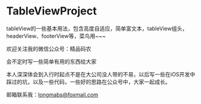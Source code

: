 # TableViewProject

tableView的一些基本用法，包含高度自适应，简单富文本，tableView组头，headerView、footerView等，菜鸟用~~~





欢迎关注我的微信公众号：精品码农

会不定时写一些简单有用的东西给大家

本人深深体会到入行时起点不是在大公司没人带的不易，以后写一些在iOS开发中踩过的坑，以及一些代码，一些好的思路在公众号中，大家一起成长。

邮箱联系我：longmabs@foxmail.com
